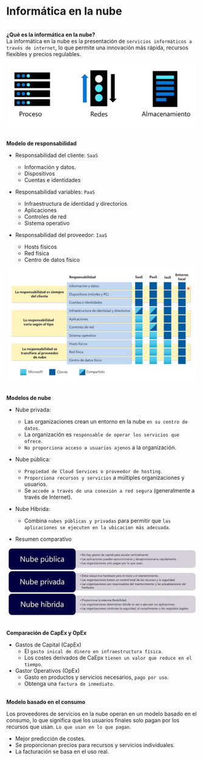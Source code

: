 Informática en la nube
==  
\
**¿Qué es la informática en la nube?**  
La informática en la nube es la presentación de ``servicios informáticos a través de internet``, lo que permite una innovación más rápida, recursos flexibles y precios regulables.  

![](./images/1.png)

\
**Modelo de responsabilidad**  
- Responsabilidad del cliente: ``SaaS``
    - Información y datos.
    - Dispositivos
    - Cuentas e identidades

- Responsabilidad variables: ``PaaS``
    - Infraestructura de identidad y directorios
    - Aplicaciones
    - Controles de red
    - Sistema operativo

- Responsabilidad del proveedor: ``IaaS``
    - Hosts físicos
    - Red física
    - Centro de datos físico  

![](./images/2.png)

\
**Modelos de nube**
- Nube privada: 
    - Las organizaciones crean un entorno en la nube ``en su centro de datos``.
    - La organización es ``responsable de operar los servicios que ofrece``.
    - ``No proporciona acceso a usuarios ajenos`` a la organización. 

- Nube pública:
    - ``Propiedad de Cloud Services o proveedor de hosting``.
    - ``Proporciona recursos y servicios`` a múltiples organizaciones y usuarios.
    - Se ``accede a través de una conexión a red segura`` (generalmente a través de Internet).

- Nube Híbrida:
    - Combina ``nubes públicas y privadas`` para permitir que ``las aplicaciones se ejecuten en la ubicacion más adecuada``.

- Resumen comparativo

![](./images/3.png)  

\
**Comparación de CapEx y OpEx**
- Gastos de Capital (CapEx)
    - El ``gasto inical de dinero en infraestructura física``.
    - Los costes derivados de CaEpx ``tienen un valor que reduce en el tiempo``.
- Gastor Operativos (OpEx)
    - Gasto en productos y servicios necesarios, ``pago por uso``.
    - Obtenga una ``factura de inmediato``.  

\
**Modelo basado en el consumo**  

Los proveedores de servicios en la nube operan en un modelo basado en el consumo, lo que significa que los usuarios finales solo pagan por los recursos que usan. ``Lo que usan en lo que pagan``.  
- Mejor predicción de costes.
- Se proporcionan precios para recursos y servicios individuales.
- La facturación se basa en el uso real.